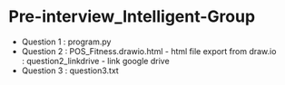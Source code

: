 # Pre-interview_Intelligent-Group

* Question 1 : program.py
* Question 2 : POS_Fitness.drawio.html - html file export from draw.io
<br>         : question2_linkdrive - link google drive
* Question 3 : question3.txt
